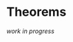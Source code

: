 # Theorems

_work in progress_

<!---
Local Variables:
mode: outline
coding: iso-latin-1
outline-regexp: "#+"
End:
-->
